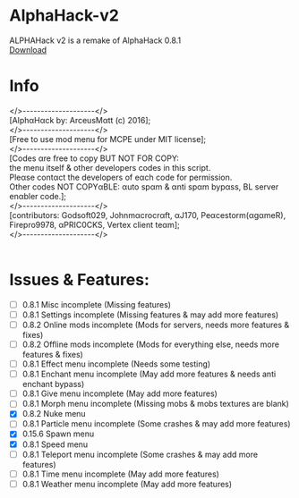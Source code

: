 # AlphaHack-v2
ALPHAHack v2 is a remake of AlphaHack 0.8.1
<br />
[Download](https://arceusmatt.github.io/AlphaHack)
<br />
# Info
</>--------------------</><br />
[AlphαHαck by: ArceusMαtt (c) 2016];<br />
</>--------------------</><br />
[Free to use mod menu for MCPE under MIT license];<br />
</>--------------------</><br />
[Codes αre free to copy BUT NOT FOR COPY:<br />
the menu itself & other developers codes in this script.<br />
Pleαse contαct the developers of eαch code for permission.<br />
Other codes NOT COPYαBLE: αuto spαm & αnti spαm bypαss, BL server enαbler code.];<br />
</>--------------------</><br />
[contributors: Godsoft029, Johnmαcrocrαft, αJ170, Peαcestorm(αgαmeR), Firepro9978, αPRIC0CKS, Vertex client teαm];<br />
</>--------------------</><br />
<br />
# Issues & Features:
- [ ] 0.8.1 Misc incomplete (Missing features)
- [ ] 0.8.1 Settings incomplete (Missing features & may add more features)
- [ ] 0.8.2 Online mods incomplete (Mods for servers, needs more features & fixes)
- [ ] 0.8.2 Offline mods incomplete (Mods for everything else, needs more features & fixes)
- [ ] 0.8.1 Effect menu incomplete (Needs some testing)
- [ ] 0.8.1 Enchant menu incomplete (May add more features & needs anti enchant bypass)
- [ ] 0.8.1 Give menu incomplete (May add more features)
- [ ] 0.8.1 Morph menu incomplete (Missing mobs & mobs textures are blank)
- [x] 0.8.2 Nuke menu
- [ ] 0.8.1 Particle menu incomplete (Some crashes & may add more features)
- [x] 0.15.6 Spawn menu
- [x] 0.8.1 Speed menu
- [ ] 0.8.1 Teleport menu incomplete (Some crashes & may add more features)
- [ ] 0.8.1 Time menu incomplete (May add more features)
- [ ] 0.8.1 Weather menu incomplete (May add more features)
